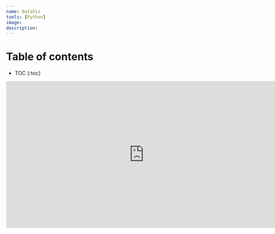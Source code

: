 ```yaml
---
name: DataViz
tools: [Python]
image:
description:
---
```


# Table of contents

* TOC
{:toc}


<iframe src="https://github.com/vishalgattani/vishalgattani.github.io/blob/master/_includes/PlaceProcessed.html".embed#{} width=750 height=400 frameBorder="0"></iframe>

